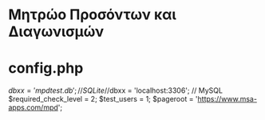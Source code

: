 # Μητρώο Προσόντων και Διαγωνισμών



# config.php

$dbxx = 'mpdtest.db'; // SQLite
//$dbxx = 'localhost:3306'; // MySQL
$required_check_level = 2;
$test_users = 1;
$pageroot = 'https://www.msa-apps.com/mpd';
